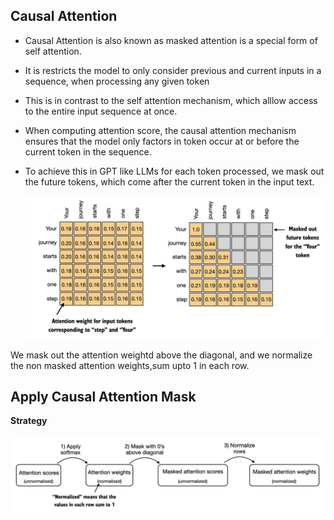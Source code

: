 ## Causal Attention

- Causal Attention is also known as masked attention is a special form of self attention.

- It is restricts the model to only consider previous and current inputs in a sequence, when processing any given token

- This is in contrast to the self attention mechanism, which alllow access to the entire input sequence at once.

- When computing attention score, the causal attention mechanism ensures that the model only factors in token occur at or before the current token in the sequence.

- To achieve this in GPT like LLMs for each token processed, we mask out the future tokens, which come after the current token in the input text.

    <img src="assets/16. Causal Attention/mask.png" width="500" />   

We mask out the attention weightd above the diagonal, and we normalize the non masked attention weights,sum upto 1 in each row.

## Apply Causal Attention Mask
**Strategy**
    
<img src="assets/16. Causal Attention/strategy.png" width="500" />   

